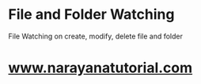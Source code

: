 # File and Folder Watching
File Watching on create, modify, delete file and folder


#  www.narayanatutorial.com

